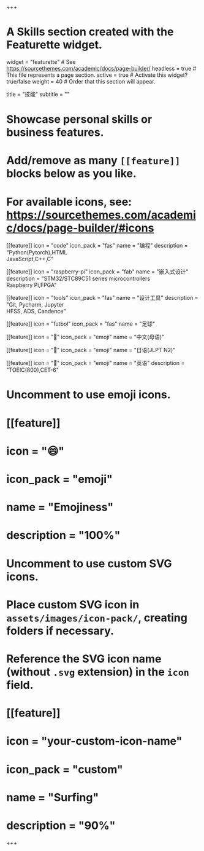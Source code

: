 +++
# A Skills section created with the Featurette widget.
widget = "featurette"  # See https://sourcethemes.com/academic/docs/page-builder/
headless = true  # This file represents a page section.
active = true  # Activate this widget? true/false
weight = 40  # Order that this section will appear.

title = "技能"
subtitle = ""

# Showcase personal skills or business features.
# 
# Add/remove as many `[[feature]]` blocks below as you like.
# 
# For available icons, see: https://sourcethemes.com/academic/docs/page-builder/#icons

[[feature]]
  icon = "code"
  icon_pack = "fas"
  name = "编程"
  description = "Python(Pytorch),HTML<br>JavaScript,C++,C"
  
[[feature]]
  icon = "raspberry-pi"
  icon_pack = "fab"
  name = "嵌入式设计"
  description = "STM32/STC89C51 series microcontrollers<br>Raspberry Pi,FPGA"
  
[[feature]]
  icon = "tools"
  icon_pack = "fas"
  name = "设计工具"
  description = "Git, Pycharm, Jupyter<br>HFSS, ADS, Candence" 
  
[[feature]]
  icon = "futbol"
  icon_pack = "fas"
  name = "足球"
  
[[feature]]
  icon = "🍚"
  icon_pack = "emoji"
  name = "中文(母语)"

[[feature]]
  icon = "🍙"
  icon_pack = "emoji"
  name = "日语(JLPT N2)"
  
[[feature]]
  icon = "🍟"
  icon_pack = "emoji"
  name = "英语"
  description = "TOEIC(800),CET-6" 
  
# Uncomment to use emoji icons.
# [[feature]]
#  icon = ":smile:"
#  icon_pack = "emoji"
#  name = "Emojiness"
#  description = "100%"  

# Uncomment to use custom SVG icons.
# Place custom SVG icon in `assets/images/icon-pack/`, creating folders if necessary.
# Reference the SVG icon name (without `.svg` extension) in the `icon` field.
# [[feature]]
#  icon = "your-custom-icon-name"
#  icon_pack = "custom"
#  name = "Surfing"
#  description = "90%"

+++
